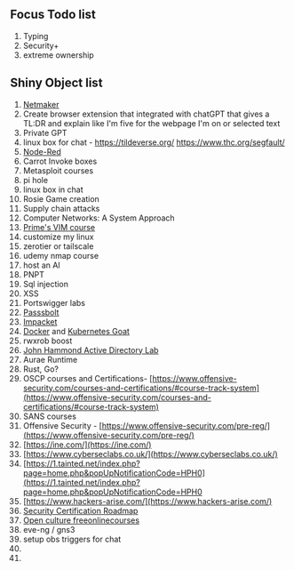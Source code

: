 ## Focus Todo list
1. Typing
2. Security+
3. extreme ownership



## Shiny Object list
1. [Netmaker](https://www.netmaker.io/)
2. Create browser extension that integrated with chatGPT that gives a TL:DR and explain like I'm five for the webpage I'm on or selected text
3. Private GPT
4. linux box for chat - https://tildeverse.org/ https://www.thc.org/segfault/
5. [Node-Red](https://nodered.org/docs/getting-started/local)
6. Carrot Invoke boxes
7. Metasploit courses
8. pi hole
9. linux box in chat
10. Rosie Game creation
11. Supply chain attacks
12. Computer Networks: A System Approach
13. [Prime's VIM course](https://frontendmasters.com/courses/vim-fundamentals/)
14. customize my linux 
15. zerotier or tailscale
16. udemy nmap course
17. host an AI
18. PNPT
19. Sql injection
20. XSS
21. Portswigger labs
22. [Passsbolt](https://www.passbolt.com/ce/ubuntu)
23. [Impacket](https://latesthackingnews.com/2023/05/22/impacket-cheatsheet-for-penetration-testers/#amp_tf=From%20%251%24s&aoh=16851841473163&csi=0&referrer=https%3A%2F%2Fwww.google.com&ampshare=https%3A%2F%2Flatesthackingnews.com%2F2023%2F05%2F22%2Fimpacket-cheatsheet-for-penetration-testers)
24. [Docker](https://docker-curriculum.com/#introduction) and [Kubernetes Goat](https://madhuakula.com/kubernetes-goat/docs/)
25. rwxrob boost
26. [John Hammond Active Directory Lab](https://www.youtube.com/playlist?list=PL1H1sBF1VAKVoU6Q2u7BBGPsnkn-rajlp)
27. Aurae Runtime
28. Rust, Go?
29. OSCP courses and Certifications- [https://www.offensive-security.com/courses-and-certifications/#course-track-system](https://www.offensive-security.com/courses-and-certifications/#course-track-system)    
30. SANS courses
31. Offensive Security - [https://www.offensive-security.com/pre-reg/](https://www.offensive-security.com/pre-reg/)  
32. [https://ine.com/](https://ine.com/)  
33. [https://www.cyberseclabs.co.uk/](https://www.cyberseclabs.co.uk/)  
34. [https://1.tainted.net/index.php?page=home.php&popUpNotificationCode=HPH0](https://1.tainted.net/index.php?page=home.php&popUpNotificationCode=HPH0
35. [https://www.hackers-arise.com/](https://www.hackers-arise.com/)
36. [Security Certification Roadmap](https://pauljerimy.com/security-certification-roadmap/)
37. [Open culture freeonlinecourses](https://www.openculture.com/freeonlinecourses)
38. eve-ng / gns3
39. setup obs triggers for chat
40. 
41. 